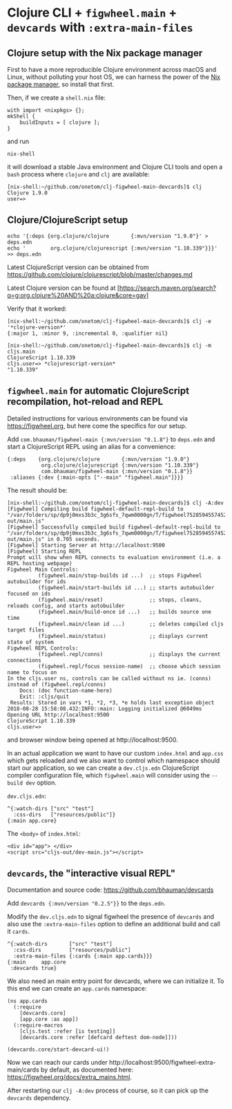 # Clojure CLI + `figwheel.main` + `devcards` with `:extra-main-files`

## Clojure setup with the Nix package manager

First to have a more reproducible Clojure environment across macOS and Linux,
without polluting your host OS, we can harness the power of the
[Nix package manager](https://nixos.org/nix/), so install that first.

Then, if we create a `shell.nix` file:

```
with import <nixpkgs> {};
mkShell {
    buildInputs = [ clojure ];
}
```

and run
```
nix-shell
```

it will download a stable Java environment and Clojure CLI tools and open a
`bash` process where `clojure` and `clj` are available:

```
[nix-shell:~/github.com/onetom/clj-figwheel-main-devcards]$ clj
Clojure 1.9.0
user=>
```


## Clojure/ClojureScript setup

```
echo '{:deps {org.clojure/clojure       {:mvn/version "1.9.0"}' > deps.edn
echo '        org.clojure/clojurescript {:mvn/version "1.10.339"}}}' >> deps.edn
```

Latest ClojureScript version can be obtained from
https://github.com/clojure/clojurescript/blob/master/changes.md

Latest Clojure version can be found at
[https://search.maven.org/search?q=g:org.clojure%20AND%20a:clojure&core=gav]

Verify that it worked:

```
[nix-shell:~/github.com/onetom/clj-figwheel-main-devcards]$ clj -e '*clojure-version*'
{:major 1, :minor 9, :incremental 0, :qualifier nil}

[nix-shell:~/github.com/onetom/clj-figwheel-main-devcards]$ clj -m cljs.main
ClojureScript 1.10.339
cljs.user=> *clojurescript-version*
"1.10.339"
```

## `figwheel.main` for automatic ClojureScript recompilation, hot-reload and REPL

Detailed instructions for various environments can be found via
https://figwheel.org, but here come the specifics for our setup.

Add `com.bhauman/figwheel-main {:mvn/version "0.1.8"}` to `deps.edn`
and start a ClojureScript REPL using an alias for a convenience:

```edn
{:deps    {org.clojure/clojure       {:mvn/version "1.9.0"}
           org.clojure/clojurescript {:mvn/version "1.10.339"}
           com.bhauman/figwheel-main {:mvn/version "0.1.8"}}
 :aliases {:dev {:main-opts ["--main" "figwheel.main"]}}}
```

The result should be:
```
[nix-shell:~/github.com/onetom/clj-figwheel-main-devcards]$ clj -A:dev
[Figwheel] Compiling build figwheel-default-repl-build to "/var/folders/sp/dp9j0mxs3b3c_3g6sfs_7qwm0000gn/T/figwheel7528594557452178121repl/public/cljs-out/main.js"
[Figwheel] Successfully compiled build figwheel-default-repl-build to "/var/folders/sp/dp9j0mxs3b3c_3g6sfs_7qwm0000gn/T/figwheel7528594557452178121repl/public/cljs-out/main.js" in 0.705 seconds.
[Figwheel] Starting Server at http://localhost:9500
[Figwheel] Starting REPL
Prompt will show when REPL connects to evaluation environment (i.e. a REPL hosting webpage)
Figwheel Main Controls:
          (figwheel.main/stop-builds id ...)  ;; stops Figwheel autobuilder for ids
          (figwheel.main/start-builds id ...) ;; starts autobuilder focused on ids
          (figwheel.main/reset)               ;; stops, cleans, reloads config, and starts autobuilder
          (figwheel.main/build-once id ...)   ;; builds source one time
          (figwheel.main/clean id ...)        ;; deletes compiled cljs target files
          (figwheel.main/status)              ;; displays current state of system
Figwheel REPL Controls:
          (figwheel.repl/conns)               ;; displays the current connections
          (figwheel.repl/focus session-name)  ;; choose which session name to focus on
In the cljs.user ns, controls can be called without ns ie. (conns) instead of (figwheel.repl/conns)
    Docs: (doc function-name-here)
    Exit: :cljs/quit
 Results: Stored in vars *1, *2, *3, *e holds last exception object
2018-08-28 15:58:08.432:INFO::main: Logging initialized @6049ms
Opening URL http://localhost:9500
ClojureScript 1.10.339
cljs.user=>
```

and browser window being opened at http://localhost:9500.

In an actual application we want to have our custom `index.html` and `app.css`
which gets reloaded and we also want to control which namespace should start
our application, so we can create a `dev.cljs.edn` ClojureScript compiler
configuration file, which `figwheel.main` will consider using the `--build dev`
option.

`dev.cljs.edn`:

```
^{:watch-dirs ["src" "test"]
  :css-dirs   ["resources/public"]}
{:main app.core}
```

The `<body>` of `index.html`:

```
<div id="app"> </div>
<script src="cljs-out/dev-main.js"></script>
```


## `devcards`, the "interactive visual REPL"

Documentation and source code: https://github.com/bhauman/devcards

Add `devcards {:mvn/version "0.2.5"}}` to the `deps.edn`.

Modify the `dev.cljs.edn` to signal figwheel the presence of `devcards`
and also use the `:extra-main-files` option to define an additional build
and call it `cards`.

```
^{:watch-dirs       ["src" "test"]
  :css-dirs         ["resources/public"]
  :extra-main-files {:cards {:main app.cards}}}
{:main     app.core
 :devcards true}
```

We also need an main entry point for devcards, where we can initialize it.
To this end we can create an `app.cards` namespace:

```
(ns app.cards
  (:require
    [devcards.core]
    [app.core :as app])
  (:require-macros
    [cljs.test :refer [is testing]]
    [devcards.core :refer [defcard deftest dom-node]]))

(devcards.core/start-devcard-ui!)
```

Now we can reach our cards under http://localhost:9500/figwheel-extra-main/cards
by default, as documented here: https://figwheel.org/docs/extra_mains.html.

After restarting our `clj -A:dev` process of course, so it can pick up the
`devcards` dependency.
